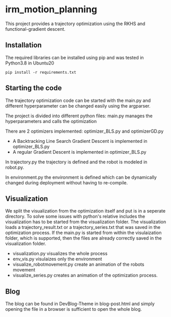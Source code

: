 # irm_motion_planning

This project provides a trajectory optimization using the RKHS and functional-gradient descent.

## Installation
The required libraries can be installed using pip and was tested in Python3.8 in Ubuntu20
```
pip install -r requirements.txt
```

## Starting the code
The trajectory optimization code can be started with the main.py and different hyperparameter can be changed easily using the argparser.

The project is divided into different python files:
main.py manages the hyperparameters and calls the optimization

There are 2 optimizers implemented: optimizer_BLS.py and optimizerGD.py
<ul>
  <li>A Backtracking Line Search Gradient Descent is implemented in optimizer_BLS.py</li>
  <li>A regular Gradient Descent is implemented in optimizer_BLS.py</li>  
</ul>

In trajectory.py the trajectory is defined and the robot is modeled in robot.py.

In environment.py the environment is defined which can be dynamically changed during deployment without having to re-compile.

## Visualization
We split the visualization from the optimization itself and put is in a seperate directory.
To solve some issues with python's relative includes the visualization has to be started from the visualization folder.
The visualization loads a trajectory_result.txt or a trajectory_series.txt that was saved in the optimization process. 
If the main.py is started from within the visulaization folder, which is supported, then the files are already correctly saved in the visualization folder.
<ul>
  <li> visualization.py visualizes the whole process
  <li> env_vis.py visulaizes only the environment 
  <li> visualize_robotmovement.py create an animation of the robots movement
  <li> visualize_series.py creates an animation of the optimization process.
</ul>

## Blog
The blog can be found in DevBlog-Theme in blog-post.html and simply opening the file in a browser is sufficient to open the whole blog.
